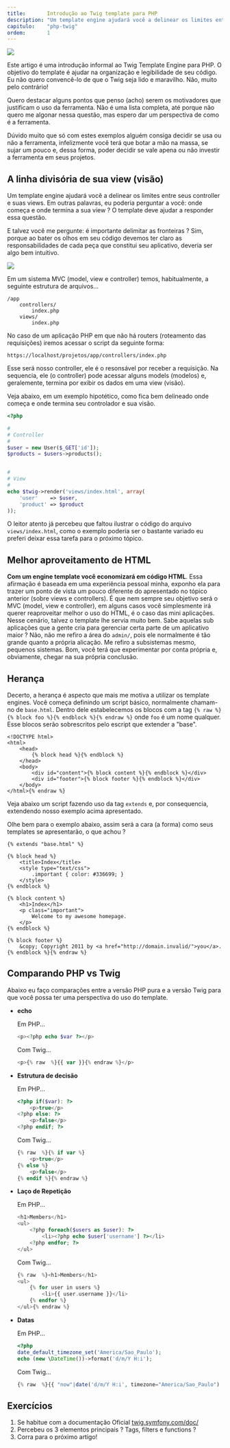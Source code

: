 ```yaml
---
title:       Introdução ao Twig template para PHP
description: "Um template engine ajudará você a delinear os limites entre seus controller e suas views. Em outras palavras, eu poderia perguntar a você: onde começa e onde termina a sua view ? O template deve ajudar a responder essa questão!"
capitulo:    "php-twig"
ordem:       1
---
```


![](twig-logo.png)

Este artigo é uma introdução informal ao Twig Template Engine para PHP. O objetivo do template é ajudar na organização
e legibilidade de seu código. Eu não quero convencê-lo de que o Twig seja lido e maravilho. Não, muito pelo contrário!

Quero destacar alguns pontos que penso (acho) serem os motivadores que justificam o uso da ferramenta. Não é uma lista
completa, até porque não quero me algonar nessa questão, mas espero dar um perspectiva de como é a ferramenta.

Dúvido muito que só com estes exemplos alguém consiga decidir se usa ou não a ferramenta, infelizmente você terá que 
botar a mão na massa, se sujar um pouco e, dessa forma, poder decidir se vale apena ou não investir a ferramenta em seus
projetos. 



## A linha divisória de sua view (visão)

Um template engine ajudará você a delinear os limites entre seus controller e suas views. Em outras palavras, eu poderia
perguntar a você: onde começa e onde termina a sua view ? O template deve ajudar a responder essa questão.

E talvez você me pergunte: é importante delimitar as fronteiras ? Sim, porque ao bater os olhos em seu código devemos
ter claro as responsabilidades de cada peça que constitui seu aplicativo, deveria ser algo bem intuitivo.


![](mvc-diagram.png)

Em um sistema MVC (model, view e controller) temos, habitualmente, a seguinte estrutura de arquivos...

    /app
        controllers/
            index.php
        views/
            index.php

No caso de um aplicação PHP em que não há routers (roteamento das requisições) iremos acessar o script da seguinte forma:

    https://localhost/projetos/app/controllers/index.php

Esse será nosso controller, ele é o resonsável por receber a requisição. Na sequencia, ele (o controller) pode acessar 
alguns models (modelos) e, geralemente, termina por exibir os dados em uma view (visão).

Veja abaixo, em um exemplo hipotético, como fica bem delineado onde começa e onde termina seu controlador e sua visão.

```php
<?php

#
# Controller
#
$user = new User($_GET['id']);
$products = $users->products();


#
# View
#
echo $twig->render('views/index.html', array(
    'user'    => $user,
    'product' => $product
));
```

O leitor atento já percebeu que faltou ilustrar o código do arquivo `views/index.html`, como o exemplo poderia ser
o bastante variado eu preferi deixar essa tarefa para o próximo tópico.



## Melhor aproveitamento de HTML

__Com um engine template você economizará em código HTML__. Essa afirmação é baseada em uma experiência pessoal minha, 
exponho ela para trazer um ponto de vista um pouco diferente do apresentado no tópico anterior (sobre views e 
controllers). É que nem sempre seu objetivo será o MVC (model, view e controller), em alguns casos você simplesmente
irá querer reaproveitar melhor o uso do HTML, é o caso das mini aplicações. Nesse cenário, talvez o template lhe servia 
muito bem. Sabe aquelas sub aplicações que a gente cria para gerenciar certa parte de um aplicativo maior ? 
Não, não me refiro a área do `admin/`, pois ele normalmente é tão grande quanto a própria alicação. Me refiro a 
subsistemas mesmo, pequenos sistemas. Bom, você terá que experimentar por conta própria e, obviamente, chegar na sua 
própria conclusão.



## Herança

Decerto, a herança é aspecto que mais me motiva a utilizar os template engines. Você começa definindo um script básico,
normalmente chamam-no de `base.html`. Dentro dele estabelecemos os blocos com a tag 
`{% raw %}{% block foo %}{% endblock %}{% endraw %}` onde
`foo` é um nome qualquer. Esse blocos serão sobrescritos pelo escript que extender a "base".

```php{% raw  %}
<!DOCTYPE html>
<html>
    <head>
        {% block head %}{% endblock %}
    </head>
    <body>
        <div id="content">{% block content %}{% endblock %}</div>
        <div id="footer">{% block footer %}{% endblock %}</div>
    </body>
</html>{% endraw %}
```

Veja abaixo um script fazendo uso da tag `extends` e, por consequencia, extendendo nosso exemplo acima apresentado.

Olhe bem para o exemplo abaixo, assim será a cara (a forma) como seus templates se apresentarão, o que achou ?

```php{% raw  %}
{% extends "base.html" %}

{% block head %}
    <title>Index</title>
    <style type="text/css">
        .important { color: #336699; }
    </style>
{% endblock %}

{% block content %}
    <h1>Index</h1>
    <p class="important">
        Welcome to my awesome homepage.
    </p>
{% endblock %}

{% block footer %}
    &copy; Copyright 2011 by <a href="http://domain.invalid/">you</a>.
{% endblock %}{% endraw %}
```



## Comparando PHP vs Twig 

Abaixo eu faço comparações entre a versão PHP pura e a versão Twig para que você possa ter uma perspectiva do uso do 
template.

-   __echo__

    Em PHP...

    ```php
    <p><?php echo $var ?></p>
    ```

    Com Twig...

    ```php
    <p>{% raw  %}{{ var }}{% endraw %}</p>
    ```

-   __Estrutura de decisão__

    Em PHP...

    ```php
    <?php if($var): ?>
        <p>true</p>
    <?php else: ?>
        <p>false</p>
    <?php endif; ?>
    ```

    Com Twig...

    ```php
    {% raw  %}{% if var %}
        <p>true</p>
    {% else %}
        <p>false</p>
    {% endif %}{% endraw %}
    ```

-   __Laço de Repetição__

    Em PHP...

    ```php
    <h1>Members</h1>
    <ul>
        <?php foreach($users as $user): ?>
            <li><?php echo $user['username'] ?></li>
        <?php endfor; ?>
    </ul>
    ```

    Com Twig...

    ```php
    {% raw  %}<h1>Members</h1>
    <ul>
        {% for user in users %}
            <li>{{ user.username }}</li>
        {% endfor %}
    </ul>{% endraw %}
    ```

-   __Datas__

    Em PHP...

    ```php
    <?php
    date_default_timezone_set('America/Sao_Paulo');
    echo (new \DateTime())->format('d/m/Y H:i');
    ```
    Com Twig...

    ```php
    {% raw  %}{{ "now"|date('d/m/Y H:i', timezone="America/Sao_Paulo") }}{% endraw %}
    ```



## Exercícios

1. Se habitue com a documentação Oficial [twig.symfony.com/doc/](https://twig.symfony.com/doc/2.x/)
2. Percebeu os 3 elementos principais ? Tags, filters e functions ?
3. Corra para o próximo artigo!